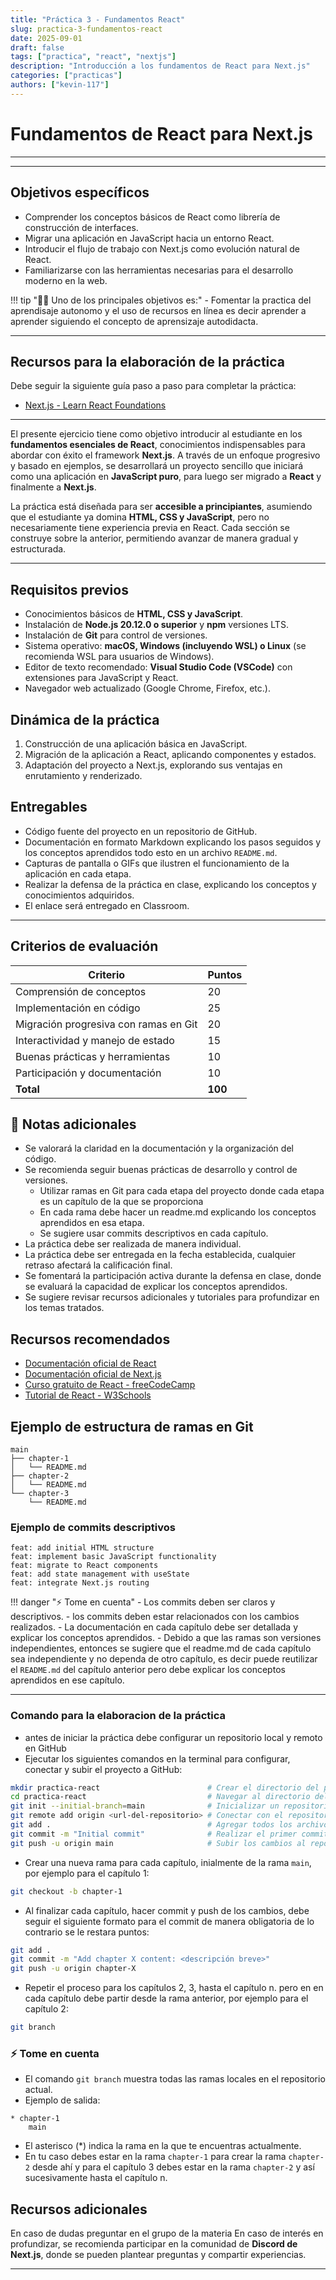 ```yaml
---
title: "Práctica 3 - Fundamentos React"
slug: practica-3-fundamentos-react
date: 2025-09-01
draft: false
tags: ["practica", "react", "nextjs"]
description: "Introducción a los fundamentos de React para Next.js"
categories: ["practicas"]
authors: ["kevin-117"]
---
```


# **Fundamentos de React para Next.js**

---

---

## Objetivos específicos

- Comprender los conceptos básicos de React como librería de construcción de interfaces.
- Migrar una aplicación en JavaScript hacia un entorno React.
- Introducir el flujo de trabajo con Next.js como evolución natural de React.
- Familiarizarse con las herramientas necesarias para el desarrollo moderno en la web.

!!! tip "💁‍♂️ Uno de los principales objetivos es:" 
    - Fomentar la practica del aprendisaje autonomo y el uso de recursos en línea es decir aprender a aprender siguiendo el concepto de aprensizaje autodidacta.

---

## Recursos para la elaboración de la práctica

Debe seguir la siguiente guía paso a paso para completar la práctica:

- [Next.js - Learn React Foundations](https://nextjs.org/learn/react-foundations)

---

El presente ejercicio tiene como objetivo introducir al estudiante en los **fundamentos esenciales de React**, conocimientos indispensables para abordar con éxito el framework **Next.js**. A través de un enfoque progresivo y basado en ejemplos, se desarrollará un proyecto sencillo que iniciará como una aplicación en **JavaScript puro**, para luego ser migrado a **React** y finalmente a **Next.js**.

La práctica está diseñada para ser **accesible a principiantes**, asumiendo que el estudiante ya domina **HTML, CSS y JavaScript**, pero no necesariamente tiene experiencia previa en React. Cada sección se construye sobre la anterior, permitiendo avanzar de manera gradual y estructurada.

---

## Requisitos previos

- Conocimientos básicos de **HTML, CSS y JavaScript**.
- Instalación de **Node.js 20.12.0 o superior** y **npm** versiones LTS.
- Instalación de **Git** para control de versiones.
- Sistema operativo: **macOS, Windows (incluyendo WSL) o Linux** (se recomienda WSL para usuarios de Windows).
- Editor de texto recomendado: **Visual Studio Code (VSCode)** con extensiones para JavaScript y React.
- Navegador web actualizado (Google Chrome, Firefox, etc.).

## Dinámica de la práctica

1. Construcción de una aplicación básica en JavaScript.
2. Migración de la aplicación a React, aplicando componentes y estados.
3. Adaptación del proyecto a Next.js, explorando sus ventajas en enrutamiento y renderizado.

## Entregables

- Código fuente del proyecto en un repositorio de GitHub.
- Documentación en formato Markdown explicando los pasos seguidos y los conceptos aprendidos todo esto en un archivo `README.md`.
- Capturas de pantalla o GIFs que ilustren el funcionamiento de la aplicación en cada etapa.
- Realizar la defensa de la práctica en clase, explicando los conceptos y conocimientos adquiridos.
- El enlace será entregado en Classroom.

---

## Criterios de evaluación

| Criterio                              | Puntos  |
| ------------------------------------- | ------- |
| Comprensión de conceptos              | 20      |
| Implementación en código              | 25      |
| Migración progresiva con ramas en Git | 20      |
| Interactividad y manejo de estado     | 15      |
| Buenas prácticas y herramientas       | 10      |
| Participación y documentación         | 10      |
| **Total**                             | **100** |

## 🔑 Notas adicionales

- Se valorará la claridad en la documentación y la organización del código.
- Se recomienda seguir buenas prácticas de desarrollo y control de versiones.
  - Utilizar ramas en Git para cada etapa del proyecto donde cada etapa es un capítulo de la que se proporciona
  - En cada rama debe hacer un readme.md explicando los conceptos aprendidos en esa etapa.
  - Se sugiere usar commits descriptivos en cada capítulo.
- La práctica debe ser realizada de manera individual.
- La práctica debe ser entregada en la fecha establecida, cualquier retraso afectará la calificación final.
- Se fomentará la participación activa durante la defensa en clase, donde se evaluará la capacidad de explicar los conceptos aprendidos.
- Se sugiere revisar recursos adicionales y tutoriales para profundizar en los temas tratados.

## Recursos recomendados

- [Documentación oficial de React](https://react.dev/)
- [Documentación oficial de Next.js](https://nextjs.org/docs)
- [Curso gratuito de React - freeCodeCamp](https://www.freecodecamp.org/news/learn-react-by-building-a-simple-app-e8b3b47edb39/)
- [Tutorial de React - W3Schools](https://www.w3schools.com/react/)

## Ejemplo de estructura de ramas en Git

```plaintext
main
├── chapter-1
│   └── README.md
├── chapter-2
│   └── README.md
└── chapter-3
    └── README.md
```

### Ejemplo de commits descriptivos

```plaintext
feat: add initial HTML structure
feat: implement basic JavaScript functionality
feat: migrate to React components
feat: add state management with useState
feat: integrate Next.js routing
```

!!! danger "⚡ Tome en cuenta" - Los commits deben ser claros y descriptivos. - los commits deben estar relacionados con los cambios realizados. - La documentación en cada capítulo debe ser detallada y explicar los conceptos aprendidos. - Debido a que las ramas son versiones independientes, entonces se sugiere que el readme.md de cada capítulo sea independiente y no dependa de otro capítulo, es decir puede reutilizar el `README.md` del capítulo anterior pero debe explicar los conceptos aprendidos en ese capítulo.

---

### Comando para la elaboracion de la práctica

- antes de iniciar la práctica debe configurar un repositorio local y remoto en GitHub
- Ejecutar los siguientes comandos en la terminal para configurar, conectar y subir el proyecto a GitHub:

```bash
mkdir practica-react                        # Crear el directorio del proyecto
cd practica-react                           # Navegar al directorio del proyecto
git init --initial-branch=main              # Inicializar un repositorio Git con la rama principal llamada 'main'
git remote add origin <url-del-repositorio> # Conectar con el repositorio remoto
git add .                                   # Agregar todos los archivos al área de preparación
git commit -m "Initial commit"              # Realizar el primer commit
git push -u origin main                     # Subir los cambios al repositorio remoto
```

- Crear una nueva rama para cada capítulo, inialmente de la rama `main`, por ejemplo para el capítulo 1:

```bash
git checkout -b chapter-1
```

- Al finalizar cada capítulo, hacer commit y push de los cambios, debe seguir el siguiente formato para el commit de manera obligatoria de lo contrario se le restara puntos:

```bash
git add .
git commit -m "Add chapter X content: <descripción breve>"
git push -u origin chapter-X
```

- Repetir el proceso para los capítulos 2, 3, hasta el capítulo n. pero en en cada capítulo debe partir desde la rama anterior, por ejemplo para el capítulo 2:

```bash
git branch
```

### ⚡ Tome en cuenta

- El comando `git branch` muestra todas las ramas locales en el repositorio actual.
- Ejemplo de salida:

```plaintext
* chapter-1
    main
```

- El asterisco (\*) indica la rama en la que te encuentras actualmente.
- En tu caso debes estar en la rama `chapter-1` para crear la rama `chapter-2` desde ahí y para el capítulo 3 debes estar en la rama `chapter-2` y así sucesivamente hasta el capítulo n.

## Recursos adicionales

En caso de dudas preguntar en el grupo de la materia
En caso de interés en profundizar, se recomienda participar en la comunidad de **Discord de Next.js**, donde se pueden plantear preguntas y compartir experiencias.

---
